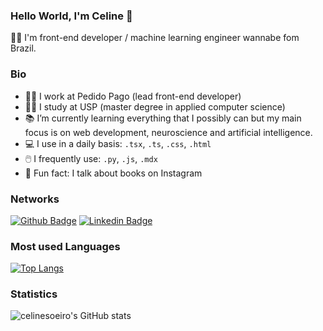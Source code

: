 ### Hello World, I'm Celine 👋

👩‍💻 I'm front-end developer / machine learning engineer wannabe fom Brazil.

### Bio

- 👩‍💼 I work at Pedido Pago (lead front-end developer)
- 👩‍🔬 I study at USP (master degree in applied computer science)
- 📚 I’m currently learning everything that I possibly can but my main focus is on web development, neuroscience and artificial intelligence.
- 💻 I use in a daily basis: `.tsx`, `.ts`, `.css`, `.html`
- 🖱️ I frequently use: `.py`, `.js`, `.mdx`
- 🌟 Fun fact: I talk about books on Instagram 

### Networks
[![Github Badge](https://img.shields.io/badge/GitHub-100000?style=for-the-badge&logo=github&logoColor=white&link=https://github.com/celinesoeiro)](https://github.com/celinesoeiro)
[![Linkedin Badge](	https://img.shields.io/badge/LinkedIn-0077B5?style=for-the-badge&logo=linkedin&logoColor=white&link=https://www.linkedin.com/in/celinesoeiro/)](https://www.linkedin.com/in/celinesoeiro/)

### Most used Languages 
[![Top Langs](https://github-readme-stats.vercel.app/api/top-langs/?username=celinesoeiro&layout=compact&theme=material-palenight&count_private=true)](https://github.com/anuraghazra/github-readme-stats)

### Statistics
![celinesoeiro's GitHub stats](https://github-readme-stats.vercel.app/api?username=celinesoeiro&count_private=true&show_icons=true&theme=material-palenight )

<!--
**celinesoeiro/celinesoeiro** is a ✨ _special_ ✨ repository because its `README.md` (this file) appears on your GitHub profile.

Here are some ideas to get you started:

- 🔭 I’m currently working on ...
- 🌱 I’m currently learning ...
- 👯 I’m looking to collaborate on ...
- 🤔 I’m looking for help with ...
- 💬 Ask me about ...
- 📫 How to reach me: ...
- 😄 Pronouns: ...
- ⚡ Fun fact: ...
-->
